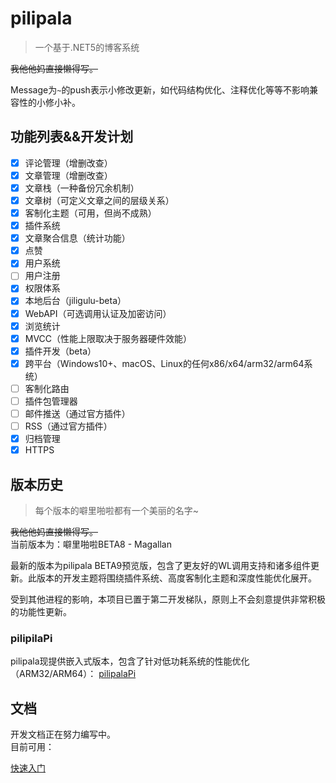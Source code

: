 # pilipala

>一个基于.NET5的博客系统

~~我他他妈直接懒得写。~~

Message为`~`的push表示小修改更新，如代码结构优化、注释优化等等不影响兼容性的小修小补。

## 功能列表&&开发计划

- [x] 评论管理（增删改查）
- [x] 文章管理（增删改查）
- [x] 文章栈（一种备份冗余机制）
- [x] 文章树（可定义文章之间的层级关系）
- [x] 客制化主题（可用，但尚不成熟）
- [x] 插件系统
- [x] 文章聚合信息（统计功能）
- [x] 点赞
- [x] 用户系统
- [ ] 用户注册
- [x] 权限体系
- [x] 本地后台（jiligulu-beta）
- [x] WebAPI（可选调用认证及加密访问）
- [x] 浏览统计
- [x] MVCC（性能上限取决于服务器硬件效能）
- [x] 插件开发（beta）
- [x] 跨平台（Windows10+、macOS、Linux的任何x86/x64/arm32/arm64系统）
- [ ] 客制化路由
- [ ] 插件包管理器
- [ ] 邮件推送（通过官方插件）
- [ ] RSS（通过官方插件）
- [x] 归档管理
- [x] HTTPS

## 版本历史

> 每个版本的噼里啪啦都有一个美丽的名字~

~~我他他妈直接懒得写。~~  
当前版本为：噼里啪啦BETA8 - Magallan

最新的版本为pilipala BETA9预览版，包含了更友好的WL调用支持和诸多组件更新。此版本的开发主题将围绕插件系统、高度客制化主题和深度性能优化展开。

受到其他进程的影响，本项目已置于第二开发梯队，原则上不会刻意提供非常积极的功能性更新。

### pilipilaPi

pilipala现提供嵌入式版本，包含了针对低功耗系统的性能优化（ARM32/ARM64）：
[pilipalaPi](https://github.com/Thaumy/pilipalaPi)

## 文档

开发文档正在努力编写中。  
目前可用：  

[快速入门](https://github.com/Thaumy/pilipala/blob/master/QuickStart.md)
